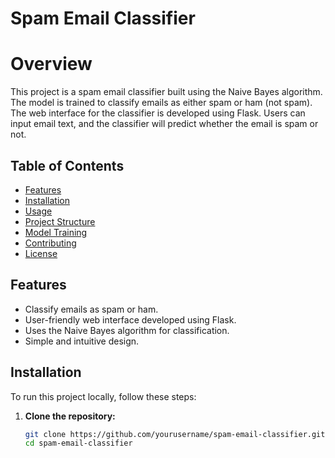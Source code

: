
# Spam Email Classifier

# Overview

This project is a spam email classifier built using the Naive Bayes algorithm. The model is trained to classify emails as either spam or ham (not spam). The web interface for the classifier is developed using Flask. Users can input email text, and the classifier will predict whether the email is spam or not.

## Table of Contents

- [Features](#features)
- [Installation](#installation)
- [Usage](#usage)
- [Project Structure](#project-structure)
- [Model Training](#model-training)
- [Contributing](#contributing)
- [License](#license)

## Features

- Classify emails as spam or ham.
- User-friendly web interface developed using Flask.
- Uses the Naive Bayes algorithm for classification.
- Simple and intuitive design.

## Installation

To run this project locally, follow these steps:

1. **Clone the repository:**
   ```bash
   git clone https://github.com/yourusername/spam-email-classifier.git
   cd spam-email-classifier

